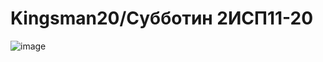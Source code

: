 # Kingsman20/Субботин 2ИСП11-20

![image](https://user-images.githubusercontent.com/126570539/224303601-b0f5cc91-ff78-4112-bbc2-092ba58de9fd.png)
